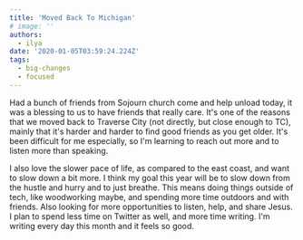 ```yaml
---
title: 'Moved Back To Michigan'
# image: ''
authors:
  - ilya
date: '2020-01-05T03:59:24.224Z'
tags:
  - big-changes
  - focused
---
```

Had a bunch of friends from Sojourn church come and help unload today, it was a blessing to us to have friends that really care. It's one of the reasons
that we moved back to Traverse City (not directly, but close enough to TC), mainly that it's harder and harder to find good friends as you get older. It's been difficult for me especially, so I'm learning to reach out more and to listen more than speaking.

I also love the slower pace of life, as compared to the east coast, and want to slow down a bit more. I think my goal this year will be to slow down from the hustle and hurry and to just breathe. This means doing things outside of tech, like woodworking maybe, and spending more time outdoors and with friends. Also looking for more opportunities to listen, help, and share Jesus. I plan to spend less time on Twitter as well, and more time writing. I'm writing every day this month and it feels so good.
